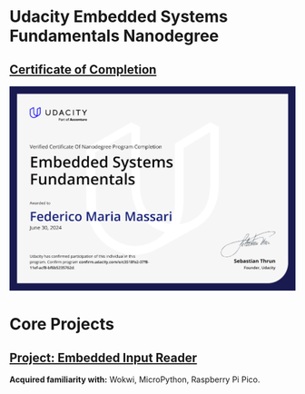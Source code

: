 # Udacity Embedded Systems Fundamentals Nanodegree

## [Certificate of Completion](https://www.udacity.com/certificate/e/c3518fe2-07f8-11ef-acf8-bf6b5235762d)

![Certificate of Completion](certificate-of-completion.png)

# Core Projects

## [Project: Embedded Input Reader]()

__Acquired familiarity with:__ Wokwi, MicroPython, Raspberry Pi Pico.
